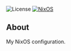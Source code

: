 ![License](https://img.shields.io/github/license/mbund/nixos-config?color=dgreen&style=flat-square) [![NixOS](https://img.shields.io/badge/NixOS-unstable-9cf.svg?style=flat-square&logo=NixOS&logoColor=white)](https://nixos.org)  

## About
My NixOS configuration.
